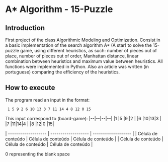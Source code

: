 # A* Algorithm - 15-Puzzle

## Introduction
First project of the class Algorithmic Modeling and Optimization.
Consist in a basic implementation of the search algorithm A* (A star) to solve the 15-puzzle game,
using different heuristics, as such: number of pieces out of place, number of pieces out of order,
Manhattan distance, linear combination between heuristics and maximum value between heuristics.
All functions were implemented in Python. Also an article was written (in portuguese)
comparing the efficiency of the heuristics.

## How to execute

The program read an input in the format:

     1 5 9 2 6 10 13 3 7 11 14 4 8 12 0 15

This input correspond to (board-game):
|--|--|--|--|
|1 |5 |9 |2 |
|6 |10|13|3 |
|7 |11|14|4 |
|8 |12|0 |15|

| ------------------- | ------------------- | ------------------- |
|  Célula de conteúdo |  Célula de conteúdo |  Célula de conteúdo |
|  Célula de conteúdo |  Célula de conteúdo | Célula de conteúdo  |

0 representing the blank space
